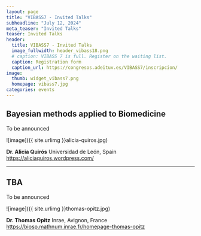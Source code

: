 ```yaml
---
layout: page
title: "VIBASS7 - Invited Talks"
subheadline: "July 12, 2024"
meta_teaser: "Invited Talks"
teaser: Invited Talks
header:
  title: VIBASS7 - Invited Talks
  image_fullwidth: header_vibass18.png
  # caption: VIBASS 7 is full. Register on the waiting list.
  caption: Registration form
  caption_url: https://congresos.adeituv.es/VIBASS7/inscripcion/
image:
  thumb: widget_vibass7.png
  homepage: vibass7.jpg
categories: events
---
```



## Bayesian methods applied to Biomedicine

To be announced


![image]({{ site.urlimg }}alicia-quiros.jpg)

__Dr. Alicia Quirós__
Universidad de León, Spain
<https://aliciaquiros.wordpress.com/>


<hr>

## TBA

To be announced

![image]({{ site.urlimg }}thomas-opitz.jpg)

__Dr. Thomas Opitz__
Inrae, Avignon, France
<https://biosp.mathnum.inrae.fr/homepage-thomas-opitz>
